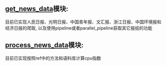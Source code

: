 ## [get_news_data](https://github.com/HaoningChen/ClimatePolicyUncertainty/blob/main/code/get_news_data.py)模块:  
目前已实现人民日报、光明日报、中国青年报、文汇报、浙江日报、中国环境报和经济日报的爬取, 以及使用pipeline或者parallel_pipeline获取其它报纸的功能

## [process_news_data]()模块:  
目前已实现按照ref中的方法和语料库计算cpu指数
